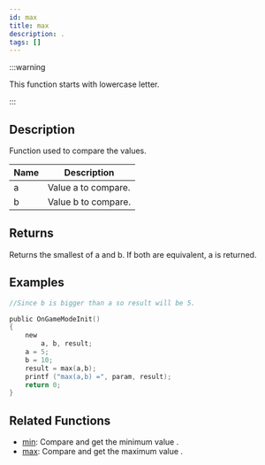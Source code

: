 ```yaml
---
id: max
title: max
description: .
tags: []
---
```


:::warning

This function starts with lowercase letter.

:::

## Description

Function used to compare the values.

| Name | Description         |
| ---- | ------------------- |
| a    | Value a to compare. |
| b    | Value b to compare. |

## Returns

Returns the smallest of a and b. If both are equivalent, a is returned.

## Examples

```c
//Since b is bigger than a so result will be 5.

public OnGameModeInit()
{
    new
        a, b, result;
    a = 5;
    b = 10;
    result = max(a,b);
    printf ("max(a,b) =", param, result);
    return 0;
}
```

## Related Functions

- [min](min.md): Compare and get the minimum value .
- [max](max.md): Compare and get the maximum value .
